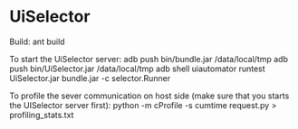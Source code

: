 # UiSelector
Build:
ant build

To start the UiSelector server:
adb push bin/bundle.jar /data/local/tmp
adb push bin/UiSelector.jar /data/local/tmp
adb shell uiautomator runtest UiSelector.jar bundle.jar -c selector.Runner

To profile the sever communication on host side (make sure that you starts the
UISelector server first):
python -m cProfile -s cumtime request.py > profiling_stats.txt

